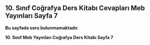 ## 10. Sınıf Coğrafya Ders Kitabı Cevapları Meb Yayınları Sayfa 7

**Bu sayfada soru bulunmamaktadır.**

**10. Sınıf Meb Yayınları Coğrafya Ders Kitabı Sayfa 7**